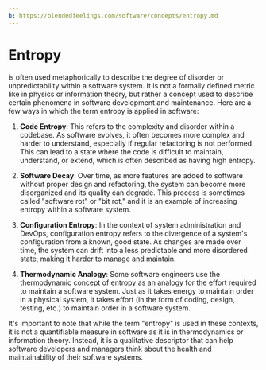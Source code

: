 ```yaml
---
b: https://blendedfeelings.com/software/concepts/entropy.md
---
```


# Entropy 
is often used metaphorically to describe the degree of disorder or unpredictability within a software system. It is not a formally defined metric like in physics or information theory, but rather a concept used to describe certain phenomena in software development and maintenance. Here are a few ways in which the term entropy is applied in software:

1. **Code Entropy**: This refers to the complexity and disorder within a codebase. As software evolves, it often becomes more complex and harder to understand, especially if regular refactoring is not performed. This can lead to a state where the code is difficult to maintain, understand, or extend, which is often described as having high entropy.

2. **Software Decay**: Over time, as more features are added to software without proper design and refactoring, the system can become more disorganized and its quality can degrade. This process is sometimes called "software rot" or "bit rot," and it is an example of increasing entropy within a software system.

3. **Configuration Entropy**: In the context of system administration and DevOps, configuration entropy refers to the divergence of a system's configuration from a known, good state. As changes are made over time, the system can drift into a less predictable and more disordered state, making it harder to manage and maintain.

4. **Thermodynamic Analogy**: Some software engineers use the thermodynamic concept of entropy as an analogy for the effort required to maintain a software system. Just as it takes energy to maintain order in a physical system, it takes effort (in the form of coding, design, testing, etc.) to maintain order in a software system.

It's important to note that while the term "entropy" is used in these contexts, it is not a quantifiable measure in software as it is in thermodynamics or information theory. Instead, it is a qualitative descriptor that can help software developers and managers think about the health and maintainability of their software systems.